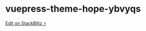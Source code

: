 # vuepress-theme-hope-ybvyqs

[Edit on StackBlitz ⚡️](https://stackblitz.com/edit/vuepress-theme-hope-ybvyqs)